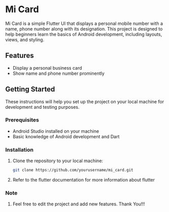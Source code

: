 # Mi Card

Mi Card is a simple Flutter UI that displays a personal mobile number with a name, phone number along with its designation. This project is designed to help beginners learn the basics of Android development, including layouts, views, and styling.

## Features

- Display a personal business card
- Show name and phone number prominently

## Getting Started

These instructions will help you set up the project on your local machine for development and testing purposes.

### Prerequisites

- Android Studio installed on your machine
- Basic knowledge of Android development and Dart

### Installation

1. Clone the repository to your local machine:

   ```sh
   git clone https://github.com/yourusername/mi_card.git
   
2. Refer to the flutter documentation for more information about flutter
   
### Note

1. Feel free to edit the project and add new features. Thank You!!!